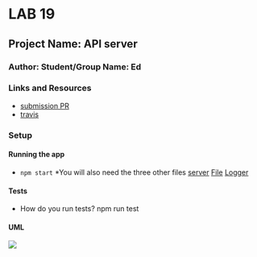 # LAB 19

## Project Name: API server

### Author: Student/Group Name: Ed

### Links and Resources
* [submission PR](https://github.com/EdDearment-401-advanced-javascript/lab19API/pull/1)
* [travis](https://travis-ci.com/EdDearment-401-advanced-javascript/lab19API)

### Setup

#### Running the app
* `npm start`
*You will also need the three other files
[server](https://github.com/EdDearment-401-advanced-javascript/lab19Server)
[File](https://github.com/EdDearment-401-advanced-javascript/lab19file)
[Logger](https://github.com/EdDearment-401-advanced-javascript/lab19Logger)
  
#### Tests
* How do you run tests?
 npm run test

#### UML
![](./assets/----.jpg)
